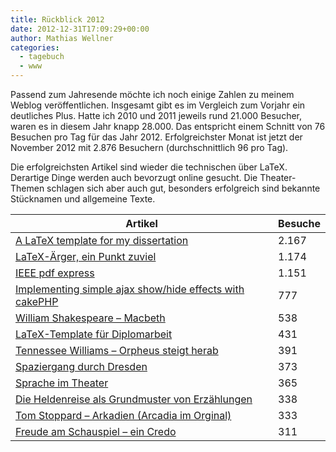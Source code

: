```yaml
---
title: Rückblick 2012
date: 2012-12-31T17:09:29+00:00
author: Mathias Wellner
categories:
  - tagebuch
  - www
---
```

Passend zum Jahresende möchte ich noch einige Zahlen zu meinem Weblog veröffentlichen. Insgesamt gibt es im Vergleich zum Vorjahr ein deutliches Plus. Hatte ich 2010 und 2011 jeweils rund 21.000 Besucher, waren es in diesem Jahr knapp 28.000. Das entspricht einem Schnitt von 76 Besuchen pro Tag für das Jahr 2012. Erfolgreichster Monat ist jetzt der November 2012 mit 2.876 Besuchern (durchschnittlich 96 pro Tag). 

Die erfolgreichsten Artikel sind wieder die technischen über LaTeX. Derartige Dinge werden auch bevorzugt online gesucht. Die Theater-Themen schlagen sich aber auch gut, besonders erfolgreich sind bekannte Stücknamen und allgemeine Texte. 

| Artikel                                                                                                                                                       | Besuche |
| ------------------------------------------------------------------------------------------------------------------------------------------------------------- | ------- |
| [A LaTeX template for my dissertation](http://www.mwellner.de/2009/05/11/a-latex-template-for-my-dissertation/?lang=en)                                       | 2.167   |
| [LaTeX-​​Ärger, ein Punkt zuviel](http://www.mwellner.de/2005/03/28/latex-arger-ein-punkt-zuviel/)                                                            | 1.174   |
| [IEEE pdf express](http://www.mwellner.de/2007/06/28/ieee-pdf-express/)                                                                                       | 1.151   |
| [Implementing simple ajax show/​hide effects with cakePHP](http://www.mwellner.de/2010/04/15/implementing-simple-ajax-showhide-effects-with-cakephp/?lang=en) | 777     |
| [William Shakespeare – Macbeth](http://www.mwellner.de/2011/01/30/macbeth-shakespeare/)                                                                       | 538     |
| [LaTeX-​​Template für Diplomarbeit](http://www.mwellner.de/2006/11/23/latex-template-fuer-diplomarbeit/)                                                      | 431     |
| [Tennessee Williams &ndash; Orpheus steigt herab](http://www.mwellner.de/2010/02/05/tennessee-williams-orpheus-steigt-herab/)                                 | 391     |
| [Spaziergang durch Dresden](http://www.mwellner.de/2009/02/23/spaziergang-durch-dresden/)                                                                     | 373     |
| [Sprache im Theater](http://www.mwellner.de/2010/03/07/sprache-im-theater/)                                                                                   | 365     |
| [Die Heldenreise als Grundmuster von Erzählungen](http://www.mwellner.de/2011/08/23/die-heldenreise-als-grundmuster-von-erzahlungen/)                         | 338     |
| [Tom Stoppard – Arkadien (Arcadia im Orginal)](http://www.mwellner.de/2008/12/22/tom-stoppard-arkadien-arcadia/)                                              | 333     |
| [Freude am Schauspiel – ein Credo](http://www.mwellner.de/2009/06/17/freude-am-schauspiel-ein-credo/)                                                         | 311     |